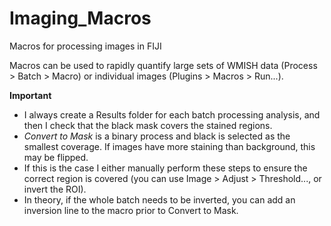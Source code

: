 # Imaging_Macros
Macros for processing images in FIJI


Macros can be used to rapidly quantify large sets of WMISH data (Process > Batch > Macro) or individual images (Plugins > Macros > Run...).


**Important**
- I always create a Results folder for each batch processing analysis, and then I check that the black mask covers the stained regions.
- *Convert to Mask* is a binary process and black is selected as the smallest coverage. If images have more staining than background, this may be flipped.
- If this is the case I either manually perform these steps to ensure the correct region is covered (you can use Image > Adjust > Threshold..., or invert the ROI).
- In theory, if the whole batch needs to be inverted, you can add an inversion line to the macro prior to Convert to Mask.

